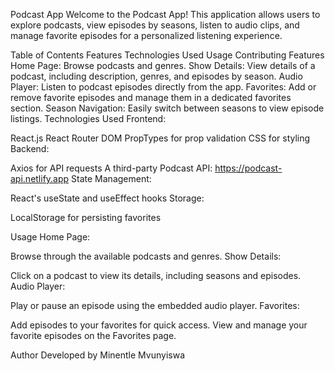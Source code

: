 Podcast App
Welcome to the Podcast App! This application allows users to explore podcasts, view episodes by seasons, listen to audio clips, and manage favorite episodes for a personalized listening experience.

Table of Contents
Features
Technologies Used
Usage
Contributing
Features
Home Page: Browse podcasts and genres.
Show Details: View details of a podcast, including description, genres, and episodes by season.
Audio Player: Listen to podcast episodes directly from the app.
Favorites: Add or remove favorite episodes and manage them in a dedicated favorites section.
Season Navigation: Easily switch between seasons to view episode listings.
Technologies Used
Frontend:

React.js
React Router DOM
PropTypes for prop validation
CSS for styling
Backend:

Axios for API requests
A third-party Podcast API: https://podcast-api.netlify.app
State Management:

React's useState and useEffect hooks
Storage:

LocalStorage for persisting favorites

Usage
Home Page:

Browse through the available podcasts and genres.
Show Details:

Click on a podcast to view its details, including seasons and episodes.
Audio Player:

Play or pause an episode using the embedded audio player.
Favorites:

Add episodes to your favorites for quick access.
View and manage your favorite episodes on the Favorites page.

Author
Developed by Minentle Mvunyiswa


